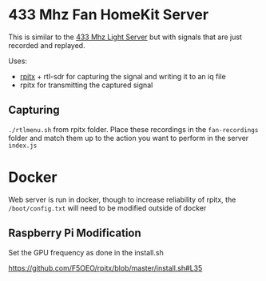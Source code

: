 # 433 Mhz Fan HomeKit Server

This is similar to the [433 Mhz Light Server](https://github.com/drakeapps/light-server) but with signals that are just recorded and replayed.

Uses:
* [rpitx](https://github.com/F5OEO/rpitx/) + rtl-sdr for capturing the signal and writing it to an iq file
* rpitx for transmitting the captured signal

## Capturing 

`./rtlmenu.sh` from rpitx folder. Place these recordings in the `fan-recordings` folder and match them up to the action you want to perform in the server `index.js`

# Docker

Web server is run in docker, though to increase reliability of rpitx, the `/boot/config.txt` will need to be modified outside of docker

## Raspberry Pi Modification

Set the GPU frequency as done in the install.sh

https://github.com/F5OEO/rpitx/blob/master/install.sh#L35

